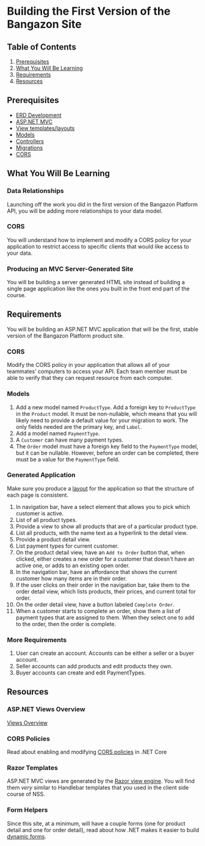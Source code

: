# Building the First Version of the Bangazon Site

## Table of Contents

1. [Prerequisites](#prerequisites)
1. [What You Will Be Learning](#what-you-will-be-learning)
1. [Requirements](#requirements)
1. [Resources](#resources)

## Prerequisites

* [ERD Development](http://www.draw.io)
* [ASP.NET MVC](https://docs.asp.net/en/latest/mvc/overview.html)
* [View templates/layouts](https://docs.asp.net/en/latest/mvc/views/overview.html)
* [Models](https://docs.asp.net/en/latest/mvc/models/index.html)
* [Controllers](https://docs.asp.net/en/latest/mvc/controllers/index.html)
* [Migrations](https://docs.asp.net/en/latest/data/ef-mvc/complex-data-model.html?highlight=migration#add-a-migration)
* [CORS](https://developer.mozilla.org/en-US/docs/Web/HTTP/Access_control_CORS)

## What You Will Be Learning

### Data Relationships

Launching off the work you did in the first version of the Bangazon Platform API, you will be adding more relationships to your data model.

### CORS

You will understand how to implement and modify a CORS policy for your application to restrict access to specific clients that would like access to your data.

### Producing an MVC Server-Generated Site

You will be building a server generated HTML site instead of building a single page application like the ones you built in the front end part of the course.

## Requirements

You will be building an ASP.NET MVC application that will be the first, stable version of the Bangazon Platform product site.

### CORS

Modify the CORS policy in your application that allows all of your teammates' computers to access your API. Each team member must be able to verify that they can request resource from each computer.

### Models

1. Add a new model named `ProductType`. Add a foreign key to `ProductType` in the `Product` model. It must be non-nullable, which means that you will likely need to provide a default value for your migration to work. The only fields needed are the primary key, and `Label`.
1. Add a model named `PaymentType`.
1. A `Customer` can have many payment types.
1. The `Order` model must have a foreign key field to the `PaymentType` model, but it can be nullable. However, before an order can be completed, there must be a value for the `PaymentType` field.

### Generated Application

Make sure you produce a [layout](https://docs.asp.net/en/latest/mvc/views/layout.html) for the application so that the structure of each page is consistent.

1. In navigation bar, have a select element that allows you to pick which customer is active.
1. List of all product types.
1. Provide a view to show all products that are of a particular product type.
1. List all products, with the name text as a hyperlink to the detail view.
1. Provide a product detail view.
1. List payment types for current customer.
1. On the product detail view, have an `Add to Order` button that, when clicked, either creates a new order for a customer that doesn't have an active one, or adds to an existing open order.
1. In the navigation bar, have an affordance that shows the current customer how many items are in their order.
1. If the user clicks on their order in the navigation bar, take them to the order detail view, which lists products, their prices, and current total for order.
1. On the order detail view, have a button labeled `Complete Order`.
1. When a customer starts to complete an order, show them a list of payment types that are assigned to them. When they select one to add to the order, then the order is complete.

### More Requirements
1. User can create an account. Accounts can be either a seller or a buyer account.
1. Seller accounts can add products and edit products they own.
1. Buyer accounts can create and edit PaymentTypes.

## Resources

### ASP.NET Views Overview

[Views Overview](https://docs.asp.net/en/latest/mvc/views/overview.html)

### CORS Policies

Read about enabling and modifying [CORS policies](https://docs.asp.net/en/latest/security/cors.html) in .NET Core

### Razor Templates

ASP.NET MVC views are generated by the [Razor view engine](https://docs.asp.net/en/latest/mvc/overview.html#razor-view-engine). You will find them *very* similar to Handlebar templates that you used in the client side course of NSS.

### Form Helpers

Since this site, at a minimum, will have a couple forms (one for product detail and one for order detail), read about how .NET makes it easier to build [dynamic forms](https://docs.asp.net/en/latest/mvc/views/working-with-forms.html).
